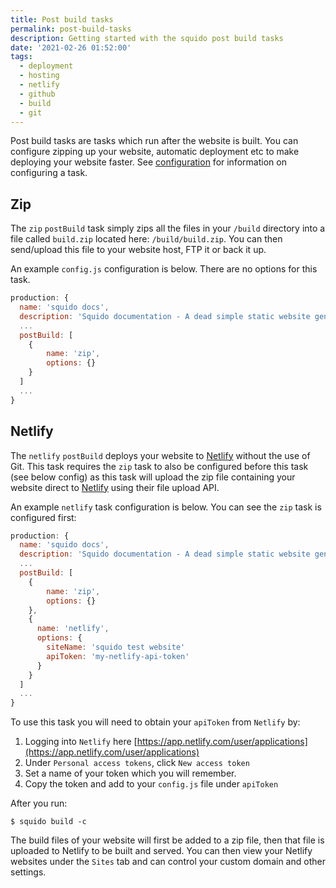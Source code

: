 ```yaml
---
title: Post build tasks
permalink: post-build-tasks
description: Getting started with the squido post build tasks
date: '2021-02-26 01:52:00'
tags: 
  - deployment
  - hosting
  - netlify
  - github
  - build
  - git
---
```


Post build tasks are tasks which run after the website is built. You can configure zipping up your website, automatic deployment etc to make deploying your website faster. See [configuration](/configuration/) for information on configuring a task.

## Zip

The `zip` `postBuild` task simply zips all the files in your `/build` directory into a file called `build.zip` located here: `/build/build.zip`. You can then send/upload this file to your website host, FTP it or back it up.

An example `config.js` configuration is below. There are no options for this task.

``` javascript
production: {
  name: 'squido docs',
  description: 'Squido documentation - A dead simple static website generator',
  ...
  postBuild: [
    {
        name: 'zip',
        options: {}
    }
  ]
  ...
}
```

## Netlify

The `netlify` `postBuild` deploys your website to [Netlify](https://netlify.com) without the use of Git. This task requires the `zip` task to also be configured before this task (see below config) as this task will upload the zip file containing your website direct to [Netlify](https://netlify.com) using their file upload API. 

An example `netlify` task configuration is below. You can see the `zip` task is configured first:

``` javascript
production: {
  name: 'squido docs',
  description: 'Squido documentation - A dead simple static website generator',
  ...
  postBuild: [
    {
        name: 'zip',
        options: {}
    },
    {
      name: 'netlify',
      options: {
        siteName: 'squido test website'
        apiToken: 'my-netlify-api-token'
      }
    }
  ]
  ...
}
```

To use this task you will need to obtain your `apiToken` from `Netlify` by:

1. Logging into `Netlify` here [https://app.netlify.com/user/applications](https://app.netlify.com/user/applications)
2. Under `Personal access tokens`, click `New access token`
3. Set a name of your token which you will remember.
4. Copy the token and add to your `config.js` file under `apiToken`

After you run:
``` plaintext
$ squido build -c
```

The build files of your website will first be added to a zip file, then that file is uploaded to Netlify to be built and served. You can then view your Netlify websites under the `Sites` tab and can control your custom domain and other settings.